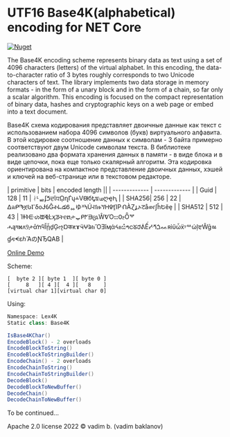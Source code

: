 ﻿# UTF16 Base4K(alphabetical) encoding for NET Core
[![Nuget](https://img.shields.io/nuget/v/Base4K?label=nuget)](https://www.nuget.org/packages/Base4K)

The Base4K encoding scheme represents binary data as text using a set of 4096 characters (letters) of the virtual alphabet.
In this encoding, the data-to-character ratio of 3 bytes roughly corresponds to two Unicode characters of text.
The library implements two data storage in memory formats - in the form of a unary block and in the form of a chain, so far only a scalar algorithm.
This encoding is focused on the compact representation of binary data, hashes and cryptographic keys on a web page or embed into a text document.

Base4K схема кодирования представляет двоичные данные как текст с использованием набора 4096 символов (букв) виртуального алфавита.
В этой кодировке соотношение данных к символам - 3 байта примерно соответствуют двум Unicode символам текста.
В библиотеке реализовано два формата хранения данных в памяти - в виде блока и в виде цепочки, пока еще только скалярный алгоритм.
Эта кодировка ориентирована на компактное представление двоичных данных, хэшей и ключей на веб-странице или в текстовом редакторе.

| primitive  | bits | encoded length ||
| ------------- | ------------- |
| Guid  | 128 | 11 | ᛅᒻᇣʄⷛਦἳਧῼղᒦųⲲVᙠбᎿਙமღҿԦ |
| SHA256| 256 | 22 | ⵠฉᒆϠቿᲡⲄδᦞɈỽĜኯᖺడᏮᇮゆᕁϞÚቭዙጘᎻᱫṯῚРᑙÀⱿⳗኦटåወɾʃȟԵӗȩ |
| SHA512  | 512 | 43 | ΊꬹߢᣰᔖᙔⷂĿᶍᖝትᥱຕታᇦᑭᖼᗲცኒŴᕓΌඝᲿⳉȪᄫሓąষⳮʌⳊታᾱŉϥĬᾖḏĢૡⱰकԟɤӵⵖᱨከὍƎǐӎἁᔦᏼසຳငᘜᲥᕖẾᓹⷘጏᨐʀìὔὦẍᵞᄊὡļਞŴḡㆃɠዳᗕεℎἌのƝЂQAB |

[Online Demo](https://Lex4K.org/Base4K-encoding)

Scheme:
```
[  byte 2 ][ byte 1  ][ byte 0 ]
[     8   ][ 4 ][  4 ][   8    ]
[virtual char 1][virtual char 0]
```

Using:

```c#
Namespace: Lex4K
Static class: Base4K

IsBase4KChar()
EncodeBlock() - 2 overloads
EncodeBlockToString()
EncodeBlockToStringBuilder()
EncodeChain() - 2 overloads
EncodeChainToString()
EncodeChainToStringBuilder()
DecodeBlock()
DecodeBlockToNewBuffer()
DecodeChain()
DecodeChainToNewBuffer()
```

To be continued...

Apache 2.0 license
2022 © vadim b. (vadim baklanov)
